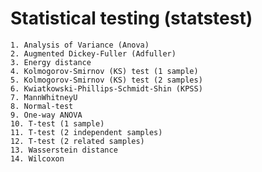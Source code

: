 # Statistical testing (statstest)
    
    1. Analysis of Variance (Anova)
    2. Augmented Dickey-Fuller (Adfuller)
    3. Energy distance
    4. Kolmogorov-Smirnov (KS) test (1 sample)
    5. Kolmogorov-Smirnov (KS) test (2 samples)
    6. Kwiatkowski-Phillips-Schmidt-Shin (KPSS)
    7. MannWhitneyU
    8. Normal-test
    9. One-way ANOVA
    10. T-test (1 sample)
    11. T-test (2 independent samples)
    12. T-test (2 related samples)
    13. Wasserstein distance
    14. Wilcoxon
